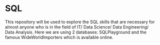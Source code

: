 # SQL
This repository will be used to explore the SQL skills that are necessary for almost anyone who is in the field of IT/ Data Science/ Data Engineering/ Data Analysis.
Here we are using 2 databases: SQLPlayground and the famous WideWorldImporters which is available online.
